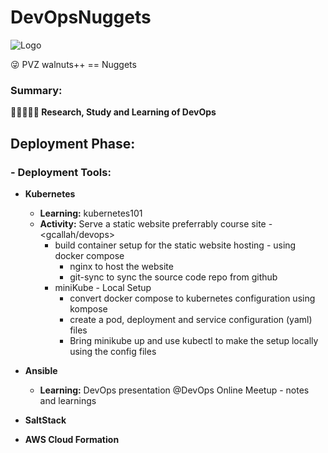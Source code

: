 # DevOpsNuggets
<img src="https://srinivas11789.github.io/DevOpsNuggets/logo.png" title="Logo">

:stuck_out_tongue_winking_eye: PVZ walnuts++ == Nuggets<br>

### Summary:
**:eyes::blue_book::pencil::thought_balloon::blue_book: Research, Study and Learning of DevOps**
## Deployment Phase:
### - Deployment Tools:
* **Kubernetes**
  * **Learning:** kubernetes101
  * **Activity:** Serve a static website preferrably course site - <gcallah/devops>
    * build container setup for the static website hosting - using docker compose
      * nginx to host the website
      * git-sync to sync the source code repo from github
    * miniKube - Local Setup
      * convert docker compose to kubernetes configuration using kompose
      * create a pod, deployment and service configuration (yaml) files 
      * Bring minikube up and use kubectl to make the setup locally using the config files
      
* **Ansible**
  * **Learning:** DevOps presentation @DevOps Online Meetup - notes and learnings
  
* **SaltStack**
* **AWS Cloud Formation**

